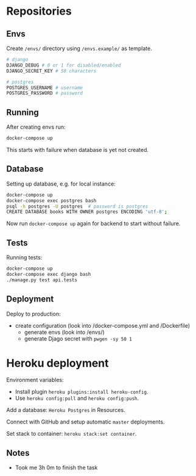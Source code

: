 # Repositories

## Envs

Create `/envs/` directory using `/envs.example/` as template.

```bash
# django
DJANGO_DEBUG # 0 or 1 for disabled/enabled
DJANGO_SECRET_KEY # 50 characters

# postgres
POSTGRES_USERNAME # username
POSTGRES_PASSWORD # password
```

## Running

After creating envs run:

```bash
docker-compose up
```

This starts with failure when database is yet not created.

## Database

Setting up database, e.g. for local instance:

```bash
docker-compose up
docker-compose exec postgres bash
psql -h postgres -U postgres  # password is postgres
CREATE DATABASE books WITH OWNER postgres ENCODING 'utf-8';
```

Now run `docker-compose up` again for backend to start without failure.

## Tests

Running tests:

```bash
docker-compose up
docker-compose exec django bash
./manage.py test api.tests
```

## Deployment

Deploy to production:

* create configuration (look into /docker-compose.yml and /Dockerfile)
    * generate envs (look into /envs/)
    * generate Djago secret with `pwgen -sy 50 1`

# Heroku deployment

Environment variables:

* Install plugin `heroku plugins:install heroku-config`.
* Use `heroku config:pull` and `heroku config:push`.

Add a database: `Heroku Postgres` in Resources.

Connect with GitHub and setup automatic `master` deployments.

Set stack to container: `heroku stack:set container`.

## Notes

* Took me 3h 0m to finish the task
